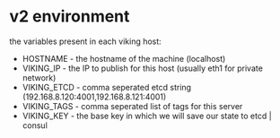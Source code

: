 # v2 environment

the variables present in each viking host:

 * HOSTNAME - the hostname of the machine (localhost)
 * VIKING_IP - the IP to publish for this host (usually eth1 for private network)
 * VIKING_ETCD - comma seperated etcd string (192.168.8.120:4001,192.168.8.121:4001)
 * VIKING_TAGS - comma seperated list of tags for this server
 * VIKING_KEY - the base key in which we will save our state to etcd | consul